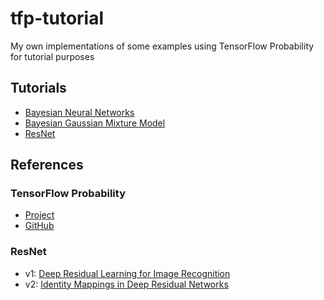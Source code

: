 # tfp-tutorial
My own implementations of some examples using TensorFlow Probability for tutorial purposes

## Tutorials

* [Bayesian Neural Networks](tfp_bnn.ipynb)
* [Bayesian Gaussian Mixture Model](tfp_bgmm.ipynb)
* [ResNet](tfp_resnet.py)

## References

### TensorFlow Probability
* [Project](https://www.tensorflow.org/probability)
* [GitHub](https://github.com/tensorflow/probability)

### ResNet
* v1: [Deep Residual Learning for Image Recognition](https://arxiv.org/pdf/1512.03385.pdf)
* v2: [Identity Mappings in Deep Residual Networks](https://arxiv.org/pdf/1603.05027.pdf)